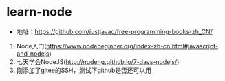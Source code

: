 # learn-node
- 地址：https://github.com/justjavac/free-programming-books-zh_CN/

1. Node入门(https://www.nodebeginner.org/index-zh-cn.html#javascript-and-nodejs)
2. 七天学会NodeJS(http://nqdeng.github.io/7-days-nodejs/)
3. 刚添加了gitee的SSH，测试下github是否还可以用




